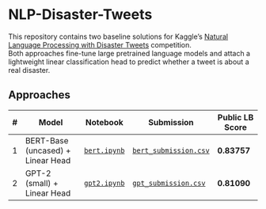 # NLP-Disaster-Tweets

This repository contains two baseline solutions for Kaggle’s [Natural Language Processing with Disaster Tweets](https://www.kaggle.com/competitions/nlp-getting-started) competition.  
Both approaches fine-tune large pretrained language models and attach a lightweight linear classification head to predict whether a tweet is about a real disaster.

## Approaches

| # | Model | Notebook | Submission | Public LB Score |
|---|-------|----------|------------|-----------------|
| 1 | BERT-Base (uncased) + Linear Head | [`bert.ipynb`](bert.ipynb) | [`bert_submission.csv`](bert_submission.csv) | **0.83757** |
| 2 | GPT-2 (small) + Linear Head | [`gpt2.ipynb`](gpt2.ipynb) | [`gpt_submission.csv`](gpt_submission.csv) | **0.81090** |